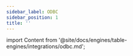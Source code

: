 ```yaml
---
sidebar_label: ODBC
sidebar_position: 1
title: ''
---
```


import Content from '@site/docs/engines/table-engines/integrations/odbc.md';

<Content />


